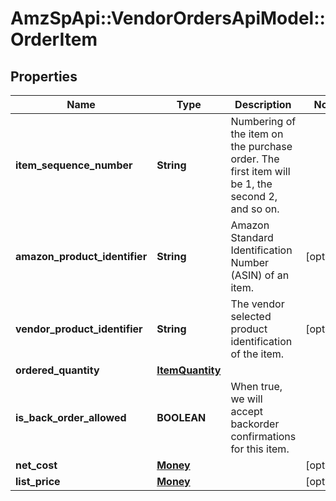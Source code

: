 # AmzSpApi::VendorOrdersApiModel::OrderItem

## Properties
Name | Type | Description | Notes
------------ | ------------- | ------------- | -------------
**item_sequence_number** | **String** | Numbering of the item on the purchase order. The first item will be 1, the second 2, and so on. | 
**amazon_product_identifier** | **String** | Amazon Standard Identification Number (ASIN) of an item. | [optional] 
**vendor_product_identifier** | **String** | The vendor selected product identification of the item. | [optional] 
**ordered_quantity** | [**ItemQuantity**](ItemQuantity.md) |  | 
**is_back_order_allowed** | **BOOLEAN** | When true, we will accept backorder confirmations for this item. | 
**net_cost** | [**Money**](Money.md) |  | [optional] 
**list_price** | [**Money**](Money.md) |  | [optional] 

